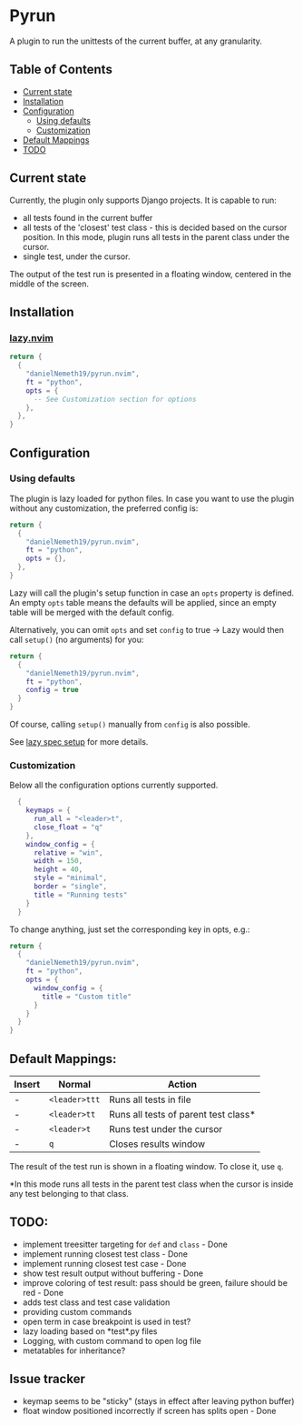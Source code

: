 # Pyrun

A plugin to run the unittests of the current buffer, at any granularity.

## Table of Contents
* [Current state](#current-state)
* [Installation](#installation)
* [Configuration](#configuration)
    * [Using defaults](#using-defaults)
    * [Customization](#customization)
* [Default Mappings](#default-mappings)
* [TODO](#todo)

## Current state
Currently, the plugin only supports Django projects. It is capable to run:
* all tests found in the current buffer
* all tests of the 'closest' test class - this is decided based on the cursor position. In this mode, plugin runs all tests in the parent class under the cursor.
* single test, under the cursor.

The output of the test run is presented in a floating window, centered in the middle of the screen.

## Installation
### [lazy.nvim](https://github.com/folke/lazy.nvim)
```lua
return {
  {
    "danielNemeth19/pyrun.nvim",
    ft = "python",
    opts = {
      -- See Customization section for options
    },
  },
}
```

## Configuration
### Using defaults
The plugin is lazy loaded for python files. In case you want to use the plugin without any customization, the preferred config is:
```lua
return {
  {
    "danielNemeth19/pyrun.nvim",
    ft = "python",
    opts = {},
  },
}
```
Lazy will call the plugin's setup function in case an `opts` property is defined.
An empty `opts` table means the defaults will be applied, since an empty table will be merged with the default config.

Alternatively, you can omit `opts` and set `config` to true -> Lazy would then call `setup()` (no arguments) for you: 

```lua
return {
  {
    "danielNemeth19/pyrun.nvim",
    ft = "python",
    config = true
  }
}
```

Of course, calling `setup()` manually from `config` is also possible.

See [lazy spec setup](https://lazy.folke.io/spec#spec-setup) for more details.

### Customization
Below all the configuration options currently supported.

```lua
  {
    keymaps = {
      run_all = "<leader>t",
      close_float = "q"
    },
    window_config = {
      relative = "win",
      width = 150,
      height = 40,
      style = "minimal",
      border = "single",
      title = "Running tests"
    }
  }
```
To change anything, just set the corresponding key in opts, e.g.:
```lua
return {
  {
    "danielNemeth19/pyrun.nvim",
    ft = "python",
    opts = {
      window_config = {
        title = "Custom title"
      }
    }
  }
}
```

## Default Mappings:
| Insert  | Normal      | Action                               |
| ------- | ----------  | -------------------------------------|
|   -     |`<leader>ttt`| Runs all tests in file               |
|   -     |`<leader>tt` | Runs all tests of parent test class* |
|   -     |`<leader>t`  | Runs test under the cursor           |
|   -     |`q`          | Closes results window                |

The result of the test run is shown in a floating window. To close it, use `q`. 

\*In this mode runs all tests in the parent test class when the cursor is inside any test belonging to that class.

## TODO:
* implement treesitter targeting for `def` and `class` - Done
* implement running closest test class - Done
* implement running closest test case - Done
* show test result output without buffering - Done
* improve coloring of test result: pass should be green, failure should be red - Done
* adds test class and test case validation
* providing custom commands
* open term in case breakpoint is used in test?
* lazy loading based on \*test\*.py files
* Logging, with custom command to open log file
* metatables for inheritance?

## Issue tracker
* keymap seems to be "sticky" (stays in effect after leaving python buffer)
* float window positioned incorrectly if screen has splits open - Done
